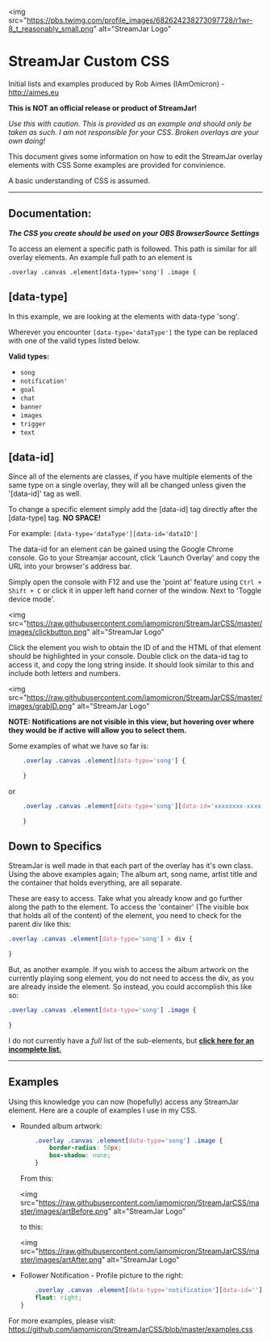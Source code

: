 <img src="https://pbs.twimg.com/profile_images/682624238273097728/r1wr-8_t_reasonably_small.png" alt="StreamJar Logo"</img>

**StreamJar Custom CSS**
====================

Initial lists and examples produced by Rob Aimes (IAmOmicron) - http://aimes.eu


**This is NOT an official release or product of StreamJar!**

*Use this with caution. This is provided as an example and should only be taken as such.
I am not responsible for your CSS. Broken overlays are your own doing!*

This document gives some information on how to edit the StreamJar overlay elements with CSS
Some examples are provided for convinience.

A basic understanding of CSS is assumed.

---

Documentation:
--------------

***The CSS you create should be used on your OBS BrowserSource Settings***
	
To access an element a specific path is followed. This path is similar for all overlay elements. An example full path to an element is

`.overlay .canvas .element[data-type='song'] .image {`

[data-type]
-----------
		
In this example, we are looking at the elements with data-type 'song'. 

Wherever you encounter `[data-type='dataType']` the type can be replaced with one of the valid types listed below.

**Valid types:** 

* `song` 
* `notification'`
* `goal`
* `chat`
* `banner`
* `images` 
* `trigger` 
* `text`


[data-id]
---------
Since all of the elements are classes, if you have multiple elements of the same type on a single
overlay, they will all be changed unless given the '[data-id]' tag as well.

To change a specific element simply add the [data-id] tag directly after the [data-type] tag. **NO SPACE!**

For example:
	`[data-type='dataType'][data-id='dataID']`
	
The data-id for an element can be gained using the Google Chrome console. Go to your Streamjar account, click 'Launch Overlay' and copy the URL into your browser's address bar.

Simply open the console with F12 and use the 'point at' feature using `Ctrl + Shift + C` or click it in upper left hand corner of the window. Next to 'Toggle device mode'. 

<img src="https://raw.githubusercontent.com/iamomicron/StreamJarCSS/master/images/clickbutton.png" alt="StreamJar Logo"</img>

Click the element you wish to obtain the ID of and the HTML of that element should be highlighted in your console. Double click on the data-id tag to access it, and copy the long string inside. It should look similar to this and include both letters and numbers.

<img src="https://raw.githubusercontent.com/iamomicron/StreamJarCSS/master/images/grabID.png" alt="StreamJar Logo"</img>

**NOTE: Notifications are not visible in this view, but hovering over where they would be if active will allow you to select them.**

Some examples of what we have so far is:

```css
	.overlay .canvas .element[data-type='song'] {
	
	}
```

or

```css
	.overlay .canvas .element[data-type='song'][data-id='xxxxxxxx-xxxx-xxxx-xxxx-xxxxxxxxxxxx'] {
	
	}
```


Down to Specifics
-----------------

StreamJar is well made in that each part of the overlay has it's own class. Using the above examples again; The album art, song name, artist title and the container that holds everything, are all separate.

These are easy to access. Take what you already know and go further along the path to the element. To access the 'container' (The visible box that holds all of the content) of the element, you need to check for the parent div like this:

```css
.overlay .canvas .element[data-type='song'] > div {
	
}
```

But, as another example. If you wish to access the album artwork on the currently playing song element, you do not need to access the div, as you are already inside the element. So instead, you could accomplish this like so:

```css
.overlay .canvas .element[data-type='song'] .image {
	
}
```

I do not currently have a *full* list of the sub-elements, but **[click here for an incomplete list.](https://github.com/iamomicron/StreamJarCSS/blob/master/subelements.md)**

***

Examples
--------

Using this knowledge you can now (hopefully) access any StreamJar element. Here are a couple of examples I use in my CSS.

* Rounded album artwork:

	```css
		.overlay .canvas .element[data-type='song'] .image {
			border-radius: 50px;
			box-shadow: none;
		}
	```
	
	From this:
	
	<img src="https://raw.githubusercontent.com/iamomicron/StreamJarCSS/master/images/artBefore.png" alt="StreamJar Logo" </img>
	
	to this:
	
	<img src="https://raw.githubusercontent.com/iamomicron/StreamJarCSS/master/images/artAfter.png" alt="StreamJar Logo"</img>

* Follower Notification - Profile picture to the right:

	```css
		.overlay .canvas .element[data-type='notification'][data-id=''] > div .image {
		float: right;
	}
	```

For more examples, please visit: https://github.com/iamomicron/StreamJarCSS/blob/master/examples.css
